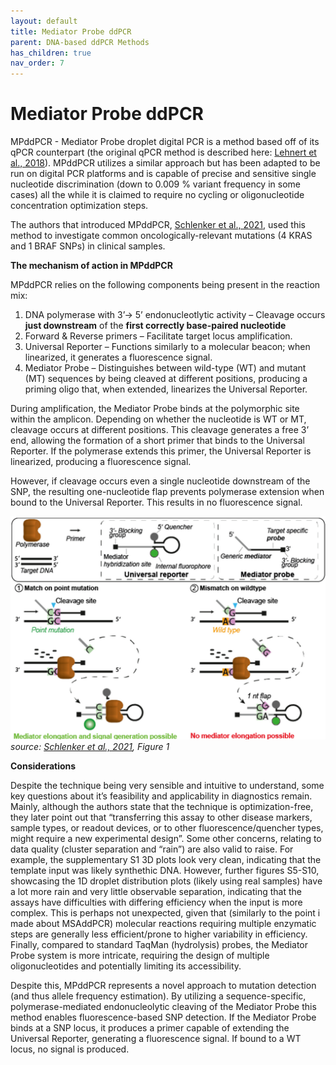 ```yaml
---
layout: default
title: Mediator Probe ddPCR
parent: DNA-based ddPCR Methods
has_children: true
nav_order: 7
---
```


# Mediator Probe ddPCR

MPddPCR - Mediator Probe droplet digital PCR is a method based off of its qPCR counterpart (the original qPCR method is described here: [Lehnert et al., 2018](https://pubs.rsc.org/en/content/articlelanding/2018/ay/c8ay00812d)). MPddPCR utilizes a similar approach but has been adapted to be run on digital PCR platforms and is capable of precise and sensitive single nucleotide discrimination (down to 0.009 % variant frequency in some cases) all the while it is claimed to require no cycling or oligonucleotide concentration optimization steps.

The authors that introduced MPddPCR, [Schlenker et al., 2021](https://www.mdpi.com/2072-6694/13/22/5742), used this method to investigate common oncologically-relevant mutations (4 KRAS and 1 BRAF SNPs) in clinical samples.

**The mechanism of action in MPddPCR**

MPddPCR relies on the following components being present in the reaction mix:

1. DNA polymerase with 3’→ 5’ endonucleotlytic activity  – Cleavage occurs **just downstream** of the **first correctly base-paired nucleotide**
2. Forward & Reverse primers – Facilitate target locus amplification.
3. Universal Reporter – Functions similarly to a molecular beacon; when linearized, it generates a fluorescence signal.
4. Mediator Probe – Distinguishes between wild-type (WT) and mutant (MT) sequences by being cleaved at different positions, producing a priming oligo that, when extended, linearizes the Universal Reporter.

During amplification, the Mediator Probe binds at the polymorphic site within the amplicon. Depending on whether the nucleotide is WT or MT, cleavage occurs at different positions. This cleavage generates a free 3’ end, allowing the formation of a short primer that binds to the Universal Reporter. If the polymerase extends this primer, the Universal Reporter is linearized, producing a fluorescence signal.

However, if cleavage occurs even a single nucleotide downstream of the SNP, the resulting one-nucleotide flap prevents polymerase extension when bound to the Universal Reporter. This results in no fluorescence signal.

![mpddpcr.png](Mediator%20Probe%20ddPCR/mpddpcr.png)\
*source: [Schlenker et al., 2021](https://www.mdpi.com/2072-6694/13/22/5742), Figure 1*

**Considerations**

Despite the technique being very sensible and intuitive to understand, some key questions about it’s feasibility and applicability in diagnostics remain. Mainly, although the authors state that the technique is optimization-free, they later point out that “transferring this assay to other disease markers, sample types, or readout devices, or to other fluorescence/quencher types, might require a new experimental design”.  Some other concerns, relating to data quality (cluster separation and “rain”) are also valid to raise. For example, the supplementary S1 3D plots look very clean, indicating that the template input was likely synthethic DNA. However, further figures S5-S10, showcasing the 1D droplet distribution plots (likely using real samples) have a lot more rain and very little observable separation, indicating that the assays have difficulties with differing efficiency when the input is more complex. This is perhaps not unexpected, given that (similarly to the point i made about MSAddPCR) molecular reactions requiring multiple enzymatic steps are generally less efficient/prone to higher variability in efficiency. Finally, compared to standard TaqMan (hydrolysis) probes, the Mediator Probe system is more intricate, requiring the design of multiple oligonucleotides and potentially limiting its accessibility.

Despite this, MPddPCR represents a novel approach to mutation detection (and thus allele frequency estimation). By utilizing a sequence-specific, polymerase-mediated endonucleolytic cleaving of the Mediator Probe this method enables fluorescence-based SNP detection. If the Mediator Probe binds at a SNP locus, it produces a primer capable of extending the Universal Reporter, generating a fluorescence signal. If bound to a WT locus, no signal is produced.
